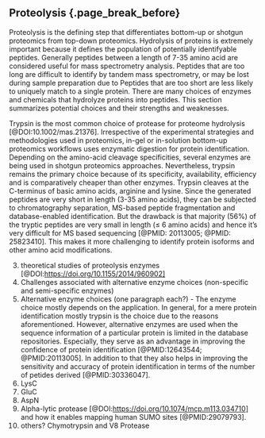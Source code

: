 ## Proteolysis {.page_break_before}

Proteolysis is the defining step that differentiates bottom-up or shotgun proteomics from top-down proteomics. 
Hydrolysis of proteins is extremely important because it defines the population of potentially identifyable peptides. 
Generally peptides between a length of 7-35 amino acid are considered useful for mass spectrometry analysis.
Peptides that are too long are difficult to identify by tandem mass spectrometry, or may be lost during sample preparation due to 
Peptides that are too short are less likely to uniquely match to a single protein. 
There are many choices of enzymes and chemicals that hydrolyze proteins into peptides. 
This section summarizes potential choices and their strengths and weaknesses. 

Trypsin is the most common choice of protease for proteome hydrolysis [@DOI:10.1002/mas.21376].
Irrespective of the experimental strategies and methodologies used in proteomics, in-gel or in-solution bottom-up proteomics workflows uses enzymatic digestion for protein identification. 
Depending on the amino-acid cleavage specificities, several enzymes are being used in shotgun proteomics approaches. 
Nevertheless, trypsin remains the primary choice because of its specificity, availability, efficiency and is comparatively cheaper than other enzymes. 
Trypsin cleaves at the C-terminus of basic amino acids, arginine and lysine. 
Since the generated peptides are very short in length (3-35 amino acids), they can be subjected to chromatography separation, MS-based peptide fragmentation and database-enabled identification.
But the drawback is that majority (56%) of the tryptic peptides are very small in length (≤ 6 amino acids) and hence it’s very difficult for MS based sequencing [@PMID: 20113005; @PMID: 25823410].
This makes it more challenging to identify protein isoforms and other amino acid modifications.


3. theoretical studies of proteolysis enzymes [@DOI:https://doi.org/10.1155/2014/960902]
4. Challenges associated with alternative enzyme choices (non-specific and semi-specific enzymes)
5. Alternative enzyme choices (one paragraph each?) - 
The enzyme choice mostly depends on the application.
In general, for a mere protein identification mostly trypsin is the choice due to the reasons aforementioned.
However, alternative enzymes are used when the sequence information of a particular protein is limited in the database repositories. 
Especially, they serve as an advantage in improving the confidence of protein identification [@PMID:12643544; @PMID:20113005].
In addition to that they also helps in improving the sensitivity and accuracy of protein identification in terms of the number of petides derived [@PMID:30336047].
6. LysC
7. GluC
8. AspN
9. Alpha-lytic protease [@DOI:https://doi.org/10.1074/mcp.m113.034710] and how it enables mapping human SUMO sites [@PMID:29079793].
10. others? Chymotrypsin and V8 Protease

